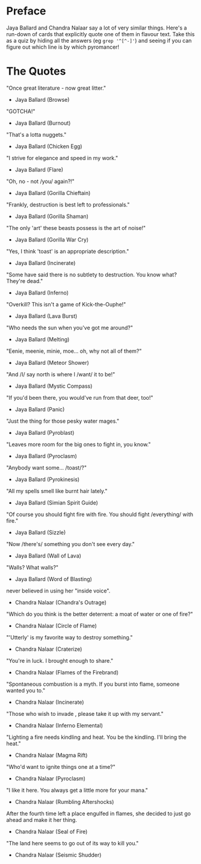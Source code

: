 Preface
=======

Jaya Ballard and Chandra Nalaar say a lot of very similar things. Here's a run-down
of cards that explicitly quote one of them in flavour text. Take this as a quiz by
hiding all the answers (eg `grep '^[^-]'`) and seeing if you can figure out which
line is by which pyromancer!

The Quotes
==========

"Once great literature - now great litter."
- Jaya Ballard (Browse)

"GOTCHA!"
- Jaya Ballard (Burnout)

"That's a lotta nuggets."
- Jaya Ballard (Chicken Egg)

"I strive for elegance and speed in my work."
- Jaya Ballard (Flare)

"Oh, no - not /you/ again?!"
- Jaya Ballard (Gorilla Chieftain)

"Frankly, destruction is best left to professionals."
- Jaya Ballard (Gorilla Shaman)

"The only 'art' these beasts possess is the art of noise!"
- Jaya Ballard (Gorilla War Cry)

"Yes, I think 'toast' is an appropriate description."
- Jaya Ballard (Incinerate)

"Some have said there is no subtlety to destruction. You know what? They're dead."
- Jaya Ballard (Inferno)

"Overkill? This isn't a game of Kick-the-Ouphe!"
- Jaya Ballard (Lava Burst)

"Who needs the sun when you've got me around?"
- Jaya Ballard (Melting)

"Eenie, meenie, minie, moe... oh, why not all of them?"
- Jaya Ballard (Meteor Shower)

"And /I/ say north is where I /want/ it to be!"
- Jaya Ballard (Mystic Compass)

"If you'd been there, you would've run from that deer, too!"
- Jaya Ballard (Panic)

"Just the thing for those pesky water mages."
- Jaya Ballard (Pyroblast)

"Leaves more room for the big ones to fight in, you know."
- Jaya Ballard (Pyroclasm)

"Anybody want some... /toast/?"
- Jaya Ballard (Pyrokinesis)

"All my spells smell like burnt hair lately."
- Jaya Ballard (Simian Spirit Guide)

"Of course you should fight fire with fire. You should fight /everything/ with fire."
- Jaya Ballard (Sizzle)

"Now /there's/ something you don't see every day."
- Jaya Ballard (Wall of Lava)

"Walls? What walls?"
- Jaya Ballard (Word of Blasting)

<CENSORED> never believed in using her "inside voice".
- Chandra Nalaar (Chandra's Outrage)

"Which do you think is the better deterrent: a moat of water or one of fire?"
- Chandra Nalaar (Circle of Flame)

"'Utterly' is my favorite way to destroy something."
- Chandra Nalaar (Craterize)

"You're in luck. I brought enough to share."
- Chandra Nalaar (Flames of the Firebrand)

"Spontaneous combustion is a myth. If you burst into flame, someone wanted you to."
- Chandra Nalaar (Incinerate)

"Those who wish to invade <CENSORED>, please take it up with my servant."
- Chandra Nalaar (Inferno Elemental)

"Lighting a fire needs kindling and heat. You be the kindling. I'll bring the heat."
- Chandra Nalaar (Magma Rift)

"Who'd want to ignite things one at a time?"
- Chandra Nalaar (Pyroclasm)

"I like it here. You always get a little more for your mana."
- Chandra Nalaar (Rumbling Aftershocks)

After the fourth time <CENSORED> left a place engulfed in flames, she decided to just go ahead and make it her thing.
- Chandra Nalaar (Seal of Fire)

"The land here seems to go out of its way to kill you."
- Chandra Nalaar (Seismic Shudder)
